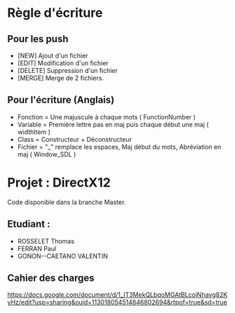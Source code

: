 # Règle d'écriture

## Pour les push
- [NEW] Ajout d'un fichier
- [EDIT] Modification d'un fichier
- [DELETE] Suppression d'un fichier
- [MERGE] Merge de 2 fichiers.

## Pour l'écriture (Anglais)
- Fonction = Une majuscule à chaque mots ( FunctionNumber ) 
- Variable = Première lettre pas en maj puis chaque début une maj ( widthItem )
- Class = Constructeur + Déconstructeur
- Fichier = "_" remplace les espaces, Maj début du mots, Abréviation en maj ( Window_SDL )

# Projet : DirectX12

Code disponible dans la branche Master.

## Etudiant :
- ROSSELET Thomas
- FERRAN Paul
- GONON--CAETANO VALENTIN

## Cahier des charges

https://docs.google.com/document/d/1_IT3MekQLbqoMGAtBLcojNhavg82KyHz/edit?usp=sharing&ouid=113018054514846802694&rtpof=true&sd=true
